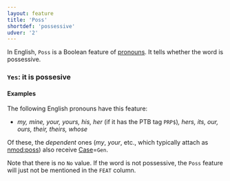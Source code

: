 ```yaml
---
layout: feature
title: 'Poss'
shortdef: 'possessive'
udver: '2'
---
```


In English, `Poss` is a Boolean feature of [pronouns](en-pos/PRON). It tells whether the word is possessive.

### <a name="Yes">`Yes`</a>: it is possesive

#### Examples

The following English pronouns have this feature:

* _my, mine, your, yours, his, her_ (if it has the PTB tag `PRP$`)_, hers, its, our, ours, their, theirs, whose_

Of these, the *dependent* ones (_my_, _your_, etc., which typically attach as [nmod:poss]()) also receive [Case]()=`Gen`.

Note that there is no `No` value. If the word is not possessive, the `Poss` feature will just not be mentioned in the `FEAT` column.
<!-- Interlanguage links updated Út 9. května 2023, 20:03:46 CEST -->
